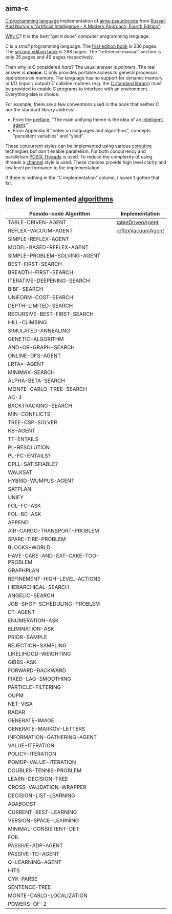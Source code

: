 ## aima-c

[C programming language](https://en.wikipedia.org/wiki/C_(programming_language)) implementation of [aima-pseudocode](https://github.com/aimacode/aima-pseudocode) from [Russell And Norvig's "Artificial Intelligence - A Modern Approach, Fourth Edition"](http://aima.cs.berkeley.edu).

[Why C](https://sqlite.org/whyc.html)?
It is the best "get it done" computer programming language.

C is a *small* programming language.
The [first edition book](https://archive.org/details/TheCProgrammingLanguageFirstEdition) is 236 pages.
The [second edition book](https://archive.org/details/the_c_programming_language_2_20181213) is 288 pages.
The "reference manual" section is only 35 pages and 49 pages respectively.

Then why is C considered *hard*?
The usual answer is *pointers*.
The real answer is **choice**.
C only provides portable access to general processor operations on memory.
The language has no support for dynamic memory or I/O (input / output)
C callable routines (e.g. the [C standard library](https://en.wikipedia.org/wiki/C_standard_library)) must be provided to enable C programs to interface with an environment.
Everything else is choice.

For example, there are a few conventions used in the book that neither C nor the standard library address:

* From the [preface](http://aima.cs.berkeley.edu/newchap00.pdf), "The main unifying theme is the idea of an [intelligent agent](https://en.wikipedia.org/wiki/Intelligent_agent)."
* From Appendix B "notes on languages and algorithms", concepts "persistent variables" and "yield".

These concurrent styles can be implemented using various [coroutine](https://en.wikipedia.org/wiki/Coroutine#Implementations_for_C) techniques but don't enable parallelism.
For both concurrency and parallelism [POSIX Threads](https://en.wikipedia.org/wiki/POSIX_Threads) is used.
To reduce the complexity of using threads a [channel](https://github.com/gdavidbutler/pthreadChannel) style is used.
These choices provide high level clarity and low level performance to the implementation.

If there is nothing in the "C implementation" column, I haven't gotten that far.

## Index of implemented [algorithms](http://aima.cs.berkeley.edu/algorithms.pdf)

Pseudo-code Algorithm | Implementation
----------------------|-----------------
TABLE-DRIVEN-AGENT | [tableDrivenAgent](tableDrivenAgent.c)
REFLEX-VACUUM-AGENT | [reflexVacuumAgent](reflexVacuumAgent.c)
SIMPLE-REFLEX-AGENT |
MODEL-BASED-REFLEX-AGENT |
SIMPLE-PROBLEM-SOLVING-AGENT |
BEST-FIRST-SEARCH |
BREADTH-FIRST-SEARCH |
ITERATIVE-DEEPENING-SEARCH |
BIBF-SEARCH |
UNIFORM-COST-SEARCH |
DEPTH-LIMITED-SEARCH |
RECURSIVE-BEST-FIRST-SEARCH |
HILL-CLIMBING |
SIMULATED-ANNEALING |
GENETIC-ALGORITHM |
AND-OR-GRAPH-SEARCH |
ONLINE-DFS-AGENT |
LRTA*-AGENT |
MINIMAX-SEARCH |
ALPHA-BETA-SEARCH |
MONTE-CARLO-TREE-SEARCH |
AC-3 |
BACKTRACKING-SEARCH |
MIN-CONFLICTS |
TREE-CSP-SOLVER |
KB-AGENT |
TT-ENTAILS |
PL-RESOLUTION |
PL-FC-ENTAILS? |
DPLL-SATISFIABLE? |
WALKSAT |
HYBRID-WUMPUS-AGENT |
SATPLAN |
UNIFY |
FOL-FC-ASK |
FOL-BC-ASK |
APPEND |
AIR-CARGO-TRANSPORT-PROBLEM |
SPARE-TIRE-PROBLEM |
BLOCKS-WORLD |
HAVE-CAKE-AND-EAT-CAKE-TOO-PROBLEM |
GRAPHPLAN |
REFINEMENT-HIGH-LEVEL-ACTIONS |
HIERARCHICAL-SEARCH |
ANGELIC-SEARCH |
JOB-SHOP-SCHEDULING-PROBLEM |
DT-AGENT |
ENUMERATION-ASK |
ELIMINATION-ASK |
PRIOR-SAMPLE |
REJECTION-SAMPLING |
LIKELIHOOD-WEIGHTING |
GIBBS-ASK |
FORWARD-BACKWARD |
FIXED-LAG-SMOOTHING |
PARTICLE-FILTERING |
OUPM |
NET-VISA |
RADAR |
GENERATE-IMAGE |
GENERATE-MARKOV-LETTERS |
INFORMATION-GATHERING-AGENT |
VALUE-ITERATION |
POLICY-ITERATION |
POMDP-VALUE-ITERATION |
DOUBLES-TENNIS-PROBLEM |
LEARN-DECISION-TREE |
CROSS-VALIDATION-WRAPPER |
DECISION-LIST-LEARNING |
ADABOOST |
CURRENT-BEST-LEARNING |
VERSION-SPACE-LEARNING |
MINIMAL-CONSISTENT-DET |
FOIL |
PASSIVE-ADP-AGENT |
PASSIVE-TD-AGENT |
Q-LEARNING-AGENT |
HITS |
CYK-PARSE |
SENTENCE-TREE |
MONTE-CARLO-LOCALIZATION |
POWERS-OF-2 |
